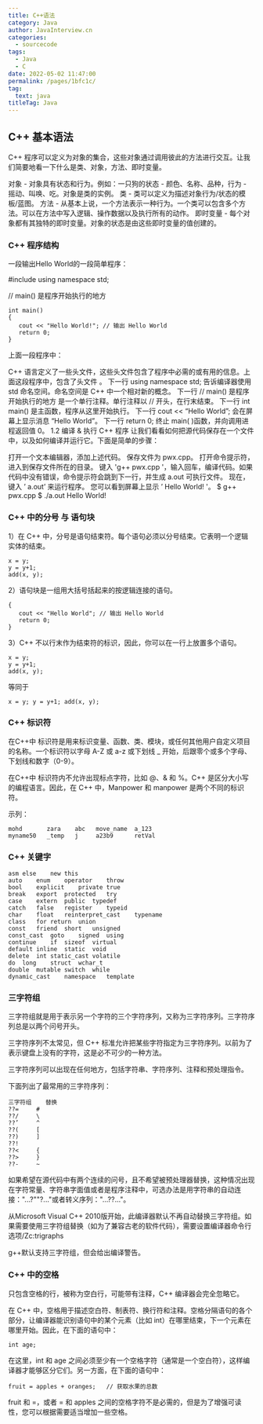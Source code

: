 ```yaml
---
title: C++语法
category: Java
author: JavaInterview.cn
categories: 
  - sourcecode
tags: 
  - Java
  - C
date: 2022-05-02 11:47:00
permalink: /pages/1bfc1c/
tag: 
  text: java
titleTag: Java
---
```


## C++ 基本语法
C++ 程序可以定义为对象的集合，这些对象通过调用彼此的方法进行交互。让我们简要地看一下什么是类、对象，方法、即时变量。

对象 - 对象具有状态和行为。例如：一只狗的状态 - 颜色、名称、品种，行为 - 摇动、叫唤、吃。对象是类的实例。
类 - 类可以定义为描述对象行为/状态的模板/蓝图。
方法 - 从基本上说，一个方法表示一种行为。一个类可以包含多个方法。可以在方法中写入逻辑、操作数据以及执行所有的动作。
即时变量 - 每个对象都有其独特的即时变量。对象的状态是由这些即时变量的值创建的。
### C++ 程序结构

一段输出Hello World的一段简单程序：

#include <iostream>
using namespace std;
 
// main() 是程序开始执行的地方
 
    int main()
    {
       cout << "Hello World!"; // 输出 Hello World
       return 0;
    }
上面一段程序中：

C++ 语言定义了一些头文件，这些头文件包含了程序中必需的或有用的信息。上面这段程序中，包含了头文件 。
下一行 using namespace std; 告诉编译器使用 std 命名空间。命名空间是 C++ 中一个相对新的概念。
下一行 // main() 是程序开始执行的地方 是一个单行注释。单行注释以 // 开头，在行末结束。
下一行 int main() 是主函数，程序从这里开始执行。
下一行 cout << “Hello World”; 会在屏幕上显示消息 “Hello World”。
下一行 return 0; 终止 main( )函数，并向调用进程返回值 0。
1.2 编译 & 执行 C++ 程序
让我们看看如何把源代码保存在一个文件中，以及如何编译并运行它。下面是简单的步骤：

打开一个文本编辑器，添加上述代码。
保存文件为 pwx.cpp。
打开命令提示符，进入到保存文件所在的目录。
键入 'g++ pwx.cpp '，输入回车，编译代码。如果代码中没有错误，命令提示符会跳到下一行，并生成 a.out 可执行文件。
现在，键入 ’ a.out’ 来运行程序。
您可以看到屏幕上显示 ’ Hello World! '。
    $ g++ pwx.cpp
    $ ./a.out
    Hello World!

### C++ 中的分号 与 语句块

1）在 C++ 中，分号是语句结束符。每个语句必须以分号结束。它表明一个逻辑实体的结束。

    x = y;
    y = y+1;
    add(x, y);

2）语句块是一组用大括号括起来的按逻辑连接的语句。

    {
       cout << "Hello World"; // 输出 Hello World
       return 0;
    }

3）C++ 不以行末作为结束符的标识，因此，你可以在一行上放置多个语句。

    x = y;
    y = y+1;
    add(x, y);

等同于

    x = y; y = y+1; add(x, y);
    
### C++ 标识符

在C++中 标识符是用来标识变量、函数、类、模块，或任何其他用户自定义项目的名称。一个标识符以字母 A-Z 或 a-z 或下划线 _ 开始，后跟零个或多个字母、下划线和数字（0-9）。

在C++中 标识符内不允许出现标点字符，比如 @、& 和 %。C++ 是区分大小写的编程语言。因此，在 C++ 中，Manpower 和 manpower 是两个不同的标识符。

示列：

    mohd       zara    abc   move_name  a_123
    myname50   _temp   j     a23b9      retVal

### C++ 关键字

    asm	else	new	this
    auto	enum	operator	throw
    bool	explicit	private	true
    break	export	protected	try
    case	extern	public	typedef
    catch	false	register	typeid
    char	float	reinterpret_cast	typename
    class	for	return	union
    const	friend	short	unsigned
    const_cast	goto	signed	using
    continue	if	sizeof	virtual
    default	inline	static	void
    delete	int	static_cast	volatile
    do	long	struct	wchar_t
    double	mutable	switch	while
    dynamic_cast	namespace	template	
### 三字符组

三字符组就是用于表示另一个字符的三个字符序列，又称为三字符序列。三字符序列总是以两个问号开头。

三字符序列不太常见，但 C++ 标准允许把某些字符指定为三字符序列。以前为了表示键盘上没有的字符，这是必不可少的一种方法。

三字符序列可以出现在任何地方，包括字符串、字符序列、注释和预处理指令。

下面列出了最常用的三字符序列：

    三字符组	替换
    ??=	    #
    ??/	    \
    ??’	    ^
    ??(	    [
    ??)	    ]
    ??!	
    ??<	    {
    ??>	    }
    ??-	    ~
如果希望在源代码中有两个连续的问号，且不希望被预处理器替换，这种情况出现在字符常量、字符串字面值或者是程序注释中，可选办法是用字符串的自动连接："...?""?..."或者转义序列："...?\?..."。

从Microsoft Visual C++ 2010版开始，此编译器默认不再自动替换三字符组。如果需要使用三字符组替换（如为了兼容古老的软件代码），需要设置编译器命令行选项/Zc:trigraphs

g++默认支持三字符组，但会给出编译警告。

### C++ 中的空格

只包含空格的行，被称为空白行，可能带有注释，C++ 编译器会完全忽略它。

在 C++ 中，空格用于描述空白符、制表符、换行符和注释。空格分隔语句的各个部分，让编译器能识别语句中的某个元素（比如 int）在哪里结束，下一个元素在哪里开始。因此，在下面的语句中：

    int age;
在这里，int 和 age 之间必须至少有一个空格字符（通常是一个空白符），这样编译器才能够区分它们。另一方面，在下面的语句中：

    fruit = apples + oranges;   // 获取水果的总数
fruit 和 =，或者 = 和 apples 之间的空格字符不是必需的，但是为了增强可读性，您可以根据需要适当增加一些空格。


